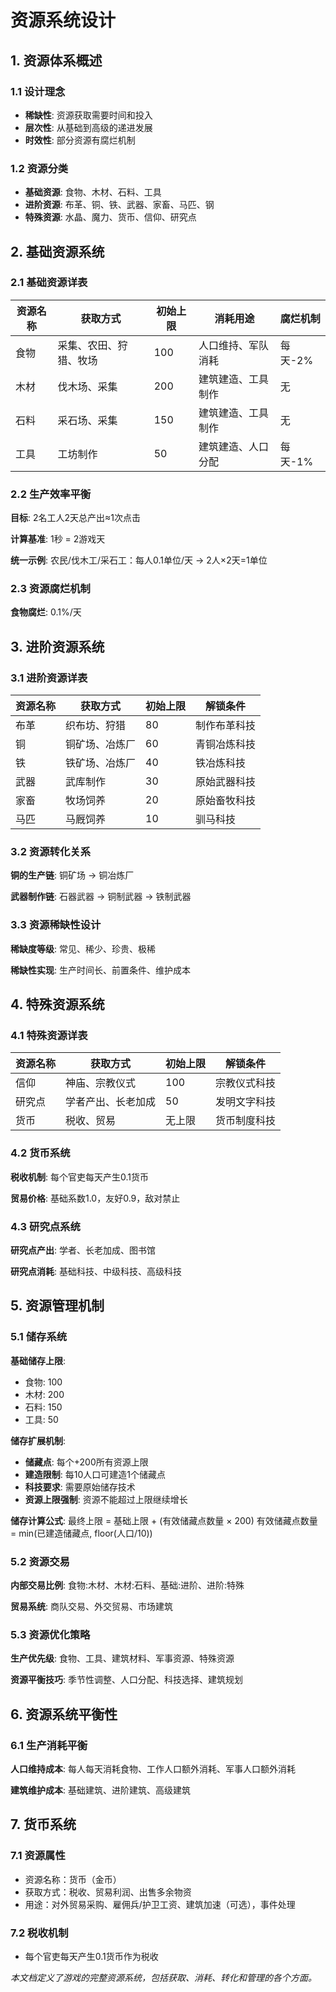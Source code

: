 # 资源系统设计

## 1. 资源体系概述

### 1.1 设计理念
- **稀缺性**: 资源获取需要时间和投入
- **层次性**: 从基础到高级的递进发展
- **时效性**: 部分资源有腐烂机制

### 1.2 资源分类
- **基础资源**: 食物、木材、石料、工具
- **进阶资源**: 布革、铜、铁、武器、家畜、马匹、钢
- **特殊资源**: 水晶、魔力、货币、信仰、研究点

## 2. 基础资源系统

### 2.1 基础资源详表

| 资源名称 | 获取方式 | 初始上限 | 消耗用途 | 腐烂机制 |
|----------|----------|----------|----------|----------|
| 食物 | 采集、农田、狩猎、牧场 | 100 | 人口维持、军队消耗 | 每天-2% |
| 木材 | 伐木场、采集 | 200 | 建筑建造、工具制作 | 无 |
| 石料 | 采石场、采集 | 150 | 建筑建造、工具制作 | 无 |
| 工具 | 工坊制作 | 50 | 建筑建造、人口分配 | 每天-1% |

### 2.2 生产效率平衡

**目标**: 2名工人2天总产出≈1次点击

**计算基准**: 1秒 = 2游戏天

**统一示例**: 农民/伐木工/采石工：每人0.1单位/天 → 2人×2天=1单位

### 2.3 资源腐烂机制

**食物腐烂**: 0.1%/天

## 3. 进阶资源系统

### 3.1 进阶资源详表

| 资源名称 | 获取方式 | 初始上限 | 解锁条件 |
|----------|----------|----------|----------|
| 布革 | 织布坊、狩猎 | 80 | 制作布革科技 |
| 铜 | 铜矿场、冶炼厂 | 60 | 青铜冶炼科技 |
| 铁 | 铁矿场、冶炼厂 | 40 | 铁冶炼科技 |
| 武器 | 武库制作 | 30 | 原始武器科技 |
| 家畜 | 牧场饲养 | 20 | 原始畜牧科技 |
| 马匹 | 马厩饲养 | 10 | 驯马科技 |

### 3.2 资源转化关系

**铜的生产链**: 铜矿场 -> 铜冶炼厂

**武器制作链**: 石器武器 -> 铜制武器 -> 铁制武器

### 3.3 资源稀缺性设计

**稀缺度等级**: 常见、稀少、珍贵、极稀

**稀缺性实现**: 生产时间长、前置条件、维护成本

## 4. 特殊资源系统

### 4.1 特殊资源详表

| 资源名称 | 获取方式 | 初始上限 | 解锁条件 |
|----------|----------|----------|----------|
| 信仰 | 神庙、宗教仪式 | 100 | 宗教仪式科技 |
| 研究点 | 学者产出、长老加成 | 50 | 发明文字科技 |
| 货币 | 税收、贸易 | 无上限 | 货币制度科技 |

### 4.2 货币系统

**税收机制**: 每个官吏每天产生0.1货币

**贸易价格**: 基础系数1.0，友好0.9，敌对禁止

### 4.3 研究点系统

**研究点产出**: 学者、长老加成、图书馆

**研究点消耗**: 基础科技、中级科技、高级科技

## 5. 资源管理机制

### 5.1 储存系统

**基础储存上限**: 
- 食物: 100
- 木材: 200  
- 石料: 150
- 工具: 50

**储存扩展机制**: 
- **储藏点**: 每个+200所有资源上限
- **建造限制**: 每10人口可建造1个储藏点
- **科技要求**: 需要原始储存技术
- **资源上限强制**: 资源不能超过上限继续增长

**储存计算公式**: 
最终上限 = 基础上限 + (有效储藏点数量 × 200)
有效储藏点数量 = min(已建造储藏点, floor(人口/10))

### 5.2 资源交易

**内部交易比例**: 食物:木材、木材:石料、基础:进阶、进阶:特殊

**贸易系统**: 商队交易、外交贸易、市场建筑

### 5.3 资源优化策略

**生产优先级**: 食物、工具、建筑材料、军事资源、特殊资源

**资源平衡技巧**: 季节性调整、人口分配、科技选择、建筑规划

## 6. 资源系统平衡性

### 6.1 生产消耗平衡

**人口维持成本**: 每人每天消耗食物、工作人口额外消耗、军事人口额外消耗

**建筑维护成本**: 基础建筑、进阶建筑、高级建筑

## 7. 货币系统

### 7.1 资源属性
- 资源名称：货币（金币）
- 获取方式：税收、贸易利润、出售多余物资
- 用途：对外贸易采购、雇佣兵/护卫工资、建筑加速（可选），事件处理

### 7.2 税收机制
- 每个官吏每天产生0.1货币作为税收


*本文档定义了游戏的完整资源系统，包括获取、消耗、转化和管理的各个方面。*